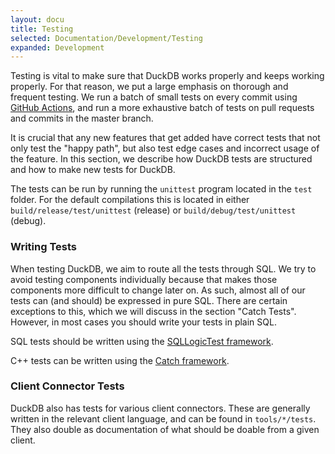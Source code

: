 ```yaml
---
layout: docu
title: Testing
selected: Documentation/Development/Testing
expanded: Development
---
```


Testing is vital to make sure that DuckDB works properly and keeps working properly. For that reason, we put a large emphasis on thorough and frequent testing. We run a batch of small tests on every commit using [GitHub Actions](https://github.com/duckdb/duckdb/actions), and run a more exhaustive batch of tests on pull requests and commits in the master branch.

It is crucial that any new features that get added have correct tests that not only test the "happy path", but also test edge cases and incorrect usage of the feature. In this section, we describe how DuckDB tests are structured and how to make new tests for DuckDB.

The tests can be run by running the `unittest` program located in the `test` folder. For the default compilations this is located in either `build/release/test/unittest` (release) or `build/debug/test/unittest` (debug).

### Writing Tests
When testing DuckDB, we aim to route all the tests through SQL. We try to avoid testing components individually because that makes those components more difficult to change later on. As such, almost all of our tests can (and should) be expressed in pure SQL. There are certain exceptions to this, which we will discuss in the section "Catch Tests". However, in most cases you should write your tests in plain SQL.

SQL tests should be written using the [SQLLogicTest framework](/dev/sqllogictest/intro).

C++ tests can be written using the [Catch framework](/dev/sqllogictest/catch).

### Client Connector Tests

DuckDB also has tests for various client connectors. These are generally written in the relevant client language, and can be found in `tools/*/tests`.
They also double as documentation of what should be doable from a given client.

